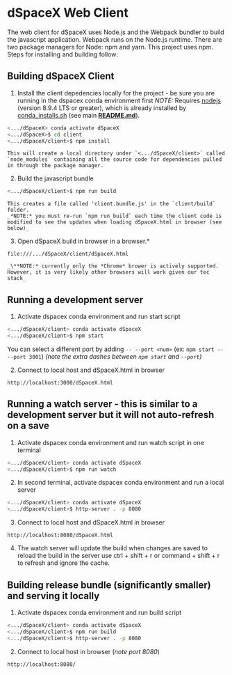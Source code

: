 # dSpaceX Web Client
The web client for dSpaceX uses Node.js and the Webpack bundler to build the javascript application. Webpack runs on the Node.js runtime. There are two package managers for Node: npm and yarn. This project uses npm. Steps for installing and building follow:

## Building dSpaceX Client
1. Install the client depedencies locally for the project - be sure you are running in the dspacex conda environment first 
    _NOTE:_ Requires [nodejs](https://nodejs.org/en/) (version 8.9.4 LTS or greater), which is already installed by [conda_installs.sh](../conda_installs.sh) (see main **[README.md](README.md)**).
```bash
<.../dSpaceX> conda activate dSpaceX
<.../dSpaceX>$ cd client
<.../dSpaceX/client>$ npm install
```
    This will create a local directory under `<.../dSpaceX/client>` called `node_modules` containing all the source code for dependencies pulled in through the package manager.

2. Build the javascript bundle
```bash
<.../dSpaceX/client>$ npm run build
```
    This creates a file called 'client.bundle.js' in the `client/build` folder.
    _*NOTE:* you must re-run `npm run build` each time the client code is modified to see the updates when loading dSpaceX.html in browser (see below)_

3. Open dSpaceX build in browser in a browser.*
```http
file:///.../dSpaceX/client/dSpaceX.html
```
    _\**NOTE:* currently only the *Chrome* brower is actively supported. However, it is very likely other browsers will work given our tec stack_

## Running a development server
1. Activate dspacex conda environment and run start script
```bash
<.../dSpaceX/client> conda activate dSpaceX
<.../dSpaceX/client>$ npm start
```
You can select a different port by adding `-- --port <num>` (ex: `npm start -- --port 3001`)
_(note the extra dashes between `npm start` and `--port`)_

2. Connect to local host and dSpaceX.html in browser
```http
http://localhost:3000/dSpaceX.html
```

## Running a watch server - this is similar to a development server but it will not auto-refresh on a save
1. Activate dspacex conda environment and run watch script in one terminal
```bash
<.../dSpaceX/client> conda activate dSpaceX
<.../dSpaceX/client>$ npm run watch
```

2. In second terminal, activate dspacex conda environment and run a local server
```bash
<.../dSpaceX/client> conda activate dSpaceX
<.../dSpaceX/client>$ http-server . -p 8080
```

3. Connect to local host and dSpaceX.html in browser
```http
http://localhost:8080/dSpaceX.html
``` 

4. The watch server will update the build when changes are saved to reload the build in the server use 
ctrl + shift + r or command + shift + r to refresh and ignore the cache.

## Building release bundle (significantly smaller) and serving it locally
1. Activate dspacex conda environment and run build script
```bash
<.../dSpaceX/client> conda activate dSpaceX
<.../dSpaceX/client>$ npm run build
<.../dSpaceX/client>$ http-server . -p 8080
```

2. Connect to local host in browser (_note port 8080_)
```http
http://localhost:8080/
```

